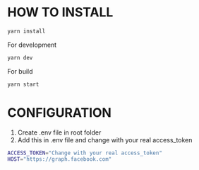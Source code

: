 # HOW TO INSTALL

```bash
yarn install
```

For development

```bash
yarn dev
```

For build

```bash
yarn start
```


# CONFIGURATION

1. Create .env file in root folder
2. Add this in .env file and change with your real access_token 

```bash
ACCESS_TOKEN="Change with your real access_token"
HOST="https://graph.facebook.com"
```